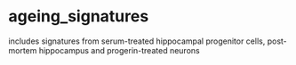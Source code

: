 # ageing_signatures
 includes signatures from serum-treated hippocampal progenitor cells, post-mortem hippocampus and progerin-treated neurons
